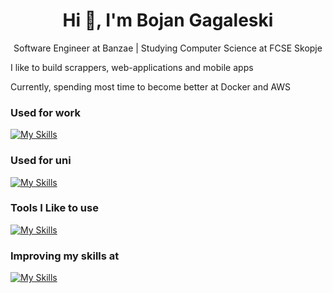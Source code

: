 <h1 align="center">Hi 👋, I'm Bojan Gagaleski</h1>

<p align="center">Software Engineer at Banzae | Studying Computer Science at FCSE Skopje</p>

<p>I like to build scrappers, web-applications and mobile apps</p>
<p>Currently, spending most time to become better at Docker and AWS</p>

### Used for work
[![My Skills](https://skillicons.dev/icons?i=javascript,typescript,nodejs,nest,docker,react,postgres,mongo,tailwind,css&theme=dark&perline=5)](https://skillicons.dev)

### Used for uni
[![My Skills](https://skillicons.dev/icons?i=java,cpp,c&theme=dark&perline=5)](https://skillicons.dev)

### Tools I Like to use
[![My Skills](https://skillicons.dev/icons?i=figma,github,gitlab,bash,git&theme=dark&perline=5)](https://skillicons.dev)

### Improving my skills at
[![My Skills](https://skillicons.dev/icons?i=docker,jenkins,linux,aws,arduino,python&theme=dark&perline=5)](https://skillicons.dev)
